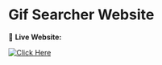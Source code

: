 # Gif Searcher Website

🚀 **Live Website:**

[![Click Here](https://img.shields.io/badge/Click-Here-blue?style=for-the-badge)](https://gif-searcher.pages.dev/)

